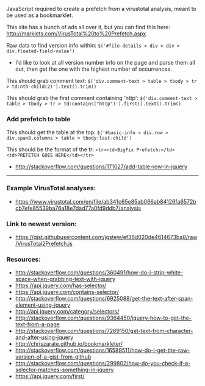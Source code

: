 JavaScript required to create a prefetch from a virustotal analysis, meant to be used as a bookmarklet.

This site has a bunch of ads all over it, but you can find this here: http://marklets.com/VirusTotal%20to%20Prefetch.aspx

Raw data to find version info within: `$('#file-details > div > div > div.floated-field-value')`
- I'd like to look at all version number info on the page and parse them all out, then get the one with the highest number of occurrences.

This should grab comment text: `$('div.comment-text > table > tbody > tr > td:nth-child(2)').text().trim()`

This should grab the first comment containing 'http': `$('div.comment-text > table > tbody > tr > td:contains("http")').first().text().trim()`

### Add prefetch to table

This should get the table at the top: `$('#basic-info > div.row > div.span8.columns > table > tbody:last-child')`

This should be the format of the tr: `<tr><td>BigFix Prefetch:</td><td>PREFETCH GOES HERE</td></tr>`

- http://stackoverflow.com/questions/171027/add-table-row-in-jquery

------

### Example VirusTotal analyses:
- https://www.virustotal.com/en/file/ab341c65e85ab066ab84126fa6572bcb7efe85539ba76a18e7dad77a0fd9ddb7/analysis

### Link to newest version:
- https://gist.githubusercontent.com/jgstew/ef36d020de4614673ba8/raw/VirusTotal2Prefetch.js

### Resources:
- http://stackoverflow.com/questions/360491/how-do-i-strip-white-space-when-grabbing-text-with-jquery
- https://api.jquery.com/has-selector/
- https://api.jquery.com/contains-selector/
- http://stackoverflow.com/questions/6925088/get-the-text-after-span-element-using-jquery
- http://api.jquery.com/category/selectors/
- http://stackoverflow.com/questions/9364450/jquery-how-to-get-the-text-from-a-page
- http://stackoverflow.com/questions/7269150/get-text-from-character-and-after-using-jquery
- http://chriszarate.github.io/bookmarkleter/
- http://stackoverflow.com/questions/16589511/how-do-i-get-the-raw-version-of-a-gist-from-github
- http://stackoverflow.com/questions/299802/how-do-you-check-if-a-selector-matches-something-in-jquery
- https://api.jquery.com/first/
